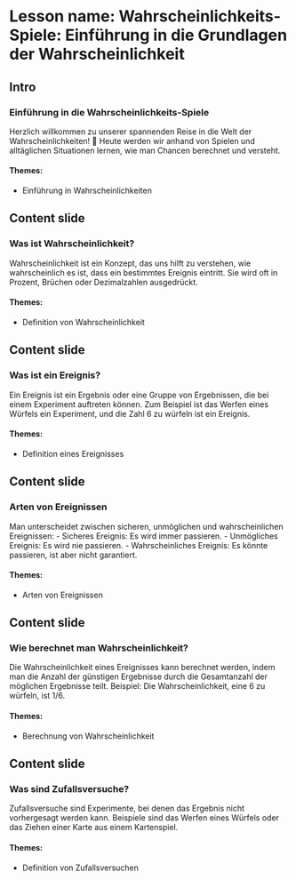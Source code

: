 # Lesson name: Wahrscheinlichkeits-Spiele: Einführung in die Grundlagen der Wahrscheinlichkeit

## Intro

### Einführung in die Wahrscheinlichkeits-Spiele

Herzlich willkommen zu unserer spannenden Reise in die Welt der Wahrscheinlichkeiten! 🎲 Heute werden wir anhand von Spielen und alltäglichen Situationen lernen, wie man Chancen berechnet und versteht.

#### **Themes:**
- Einführung in Wahrscheinlichkeiten

## Content slide

### Was ist Wahrscheinlichkeit?

Wahrscheinlichkeit ist ein Konzept, das uns hilft zu verstehen, wie wahrscheinlich es ist, dass ein bestimmtes Ereignis eintritt. Sie wird oft in Prozent, Brüchen oder Dezimalzahlen ausgedrückt.

#### **Themes:**
- Definition von Wahrscheinlichkeit

## Content slide

### Was ist ein Ereignis?

Ein Ereignis ist ein Ergebnis oder eine Gruppe von Ergebnissen, die bei einem Experiment auftreten können. Zum Beispiel ist das Werfen eines Würfels ein Experiment, und die Zahl 6 zu würfeln ist ein Ereignis.

#### **Themes:**
- Definition eines Ereignisses

## Content slide

### Arten von Ereignissen

Man unterscheidet zwischen sicheren, unmöglichen und wahrscheinlichen Ereignissen: - Sicheres Ereignis: Es wird immer passieren. - Unmögliches Ereignis: Es wird nie passieren. - Wahrscheinliches Ereignis: Es könnte passieren, ist aber nicht garantiert.

#### **Themes:**
- Arten von Ereignissen

## Content slide

### Wie berechnet man Wahrscheinlichkeit?

Die Wahrscheinlichkeit eines Ereignisses kann berechnet werden, indem man die Anzahl der günstigen Ergebnisse durch die Gesamtanzahl der möglichen Ergebnisse teilt. Beispiel: Die Wahrscheinlichkeit, eine 6 zu würfeln, ist 1/6.

#### **Themes:**
- Berechnung von Wahrscheinlichkeit

## Content slide

### Was sind Zufallsversuche?

Zufallsversuche sind Experimente, bei denen das Ergebnis nicht vorhergesagt werden kann. Beispiele sind das Werfen eines Würfels oder das Ziehen einer Karte aus einem Kartenspiel.

#### **Themes:**
- Definition von Zufallsversuchen
